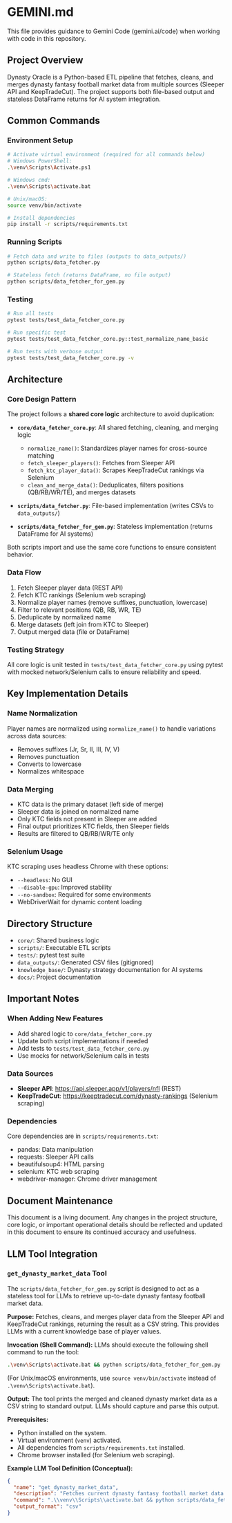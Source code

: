 # GEMINI.md

This file provides guidance to Gemini Code (gemini.ai/code) when working with code in this repository.

## Project Overview

Dynasty Oracle is a Python-based ETL pipeline that fetches, cleans, and merges dynasty fantasy football market data from multiple sources (Sleeper API and KeepTradeCut). The project supports both file-based output and stateless DataFrame returns for AI system integration.

## Common Commands

### Environment Setup
```bash
# Activate virtual environment (required for all commands below)
# Windows PowerShell:
.\venv\Scripts\Activate.ps1

# Windows cmd:
.\venv\Scripts\activate.bat

# Unix/macOS:
source venv/bin/activate

# Install dependencies
pip install -r scripts/requirements.txt
```

### Running Scripts
```bash
# Fetch data and write to files (outputs to data_outputs/)
python scripts/data_fetcher.py

# Stateless fetch (returns DataFrame, no file output)
python scripts/data_fetcher_for_gem.py
```

### Testing
```bash
# Run all tests
pytest tests/test_data_fetcher_core.py

# Run specific test
pytest tests/test_data_fetcher_core.py::test_normalize_name_basic

# Run tests with verbose output
pytest tests/test_data_fetcher_core.py -v
```

## Architecture

### Core Design Pattern
The project follows a **shared core logic** architecture to avoid duplication:

- **`core/data_fetcher_core.py`**: All shared fetching, cleaning, and merging logic
  - `normalize_name()`: Standardizes player names for cross-source matching
  - `fetch_sleeper_players()`: Fetches from Sleeper API
  - `fetch_ktc_player_data()`: Scrapes KeepTradeCut rankings via Selenium
  - `clean_and_merge_data()`: Deduplicates, filters positions (QB/RB/WR/TE), and merges datasets

- **`scripts/data_fetcher.py`**: File-based implementation (writes CSVs to `data_outputs/`)
- **`scripts/data_fetcher_for_gem.py`**: Stateless implementation (returns DataFrame for AI systems)

Both scripts import and use the same core functions to ensure consistent behavior.

### Data Flow
1. Fetch Sleeper player data (REST API)
2. Fetch KTC rankings (Selenium web scraping)
3. Normalize player names (remove suffixes, punctuation, lowercase)
4. Filter to relevant positions (QB, RB, WR, TE)
5. Deduplicate by normalized name
6. Merge datasets (left join from KTC to Sleeper)
7. Output merged data (file or DataFrame)

### Testing Strategy
All core logic is unit tested in `tests/test_data_fetcher_core.py` using pytest with mocked network/Selenium calls to ensure reliability and speed.

## Key Implementation Details

### Name Normalization
Player names are normalized using `normalize_name()` to handle variations across data sources:
- Removes suffixes (Jr, Sr, II, III, IV, V)
- Removes punctuation
- Converts to lowercase
- Normalizes whitespace

### Data Merging
- KTC data is the primary dataset (left side of merge)
- Sleeper data is joined on normalized name
- Only KTC fields not present in Sleeper are added
- Final output prioritizes KTC fields, then Sleeper fields
- Results are filtered to QB/RB/WR/TE only

### Selenium Usage
KTC scraping uses headless Chrome with these options:
- `--headless`: No GUI
- `--disable-gpu`: Improved stability
- `--no-sandbox`: Required for some environments
- WebDriverWait for dynamic content loading

## Directory Structure
- `core/`: Shared business logic
- `scripts/`: Executable ETL scripts
- `tests/`: pytest test suite
- `data_outputs/`: Generated CSV files (gitignored)
- `knowledge_base/`: Dynasty strategy documentation for AI systems
- `docs/`: Project documentation

## Important Notes

### When Adding New Features
- Add shared logic to `core/data_fetcher_core.py`
- Update both script implementations if needed
- Add tests to `tests/test_data_fetcher_core.py`
- Use mocks for network/Selenium calls in tests

### Data Sources
- **Sleeper API**: https://api.sleeper.app/v1/players/nfl (REST)
- **KeepTradeCut**: https://keeptradecut.com/dynasty-rankings (Selenium scraping)

### Dependencies
Core dependencies are in `scripts/requirements.txt`:
- pandas: Data manipulation
- requests: Sleeper API calls
- beautifulsoup4: HTML parsing
- selenium: KTC web scraping
- webdriver-manager: Chrome driver management

## Document Maintenance

This document is a living document. Any changes in the project structure, core logic, or important operational details should be reflected and updated in this document to ensure its continued accuracy and usefulness.

## LLM Tool Integration

### `get_dynasty_market_data` Tool

The `scripts/data_fetcher_for_gem.py` script is designed to act as a stateless tool for LLMs to retrieve up-to-date dynasty fantasy football market data.

**Purpose:** Fetches, cleans, and merges player data from the Sleeper API and KeepTradeCut rankings, returning the result as a CSV string. This provides LLMs with a current knowledge base of player values.

**Invocation (Shell Command):**
LLMs should execute the following shell command to run the tool:
```bash
.\venv\Scripts\activate.bat && python scripts/data_fetcher_for_gem.py
```
(For Unix/macOS environments, use `source venv/bin/activate` instead of `.\venv\Scripts\activate.bat`).

**Output:** The tool prints the merged and cleaned dynasty market data as a CSV string to standard output. LLMs should capture and parse this output.

**Prerequisites:**
- Python installed on the system.
- Virtual environment (`venv`) activated.
- All dependencies from `scripts/requirements.txt` installed.
- Chrome browser installed (for Selenium web scraping).

**Example LLM Tool Definition (Conceptual):**
```json
{
  "name": "get_dynasty_market_data",
  "description": "Fetches current dynasty fantasy football market data (Sleeper API & KeepTradeCut) and returns it as a CSV string.",
  "command": ".\\venv\\Scripts\\activate.bat && python scripts/data_fetcher_for_gem.py",
  "output_format": "csv"
}
```
